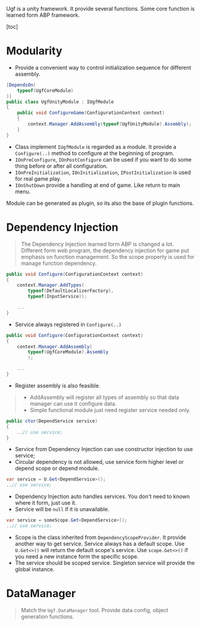 Ugf is a unity framework. It provide several functions.
Some core function is learned form ABP framework.

[toc]

# Modularity

* Provide a convenient way to control initialization sequence for different assembly.

```csharp
[DependsOn(
    typeof(UgfCoreModule)
)]
public class UgfUnityModule : IUgfModule
{
    public void ConfigureGame(ConfigurationContext context)
    {
        context.Manager.AddAssembly(typeof(UgfUnityModule).Assembly);
    }
}
```
* Class implement `IUgfModule` is regarded as a module. 
It provide a `Configure(..)` method to configure at the beginning of program.
* `IOnPreConfigure`, `IOnPostConfigure` can be used if you want to do some thing before or after all configuration.
* `IOnPreInitialization`, `IOnInitialization`, `IPostInitialization` is used for real game play.
* `IOnShutDown` provide a handling at end of game. Like return to main menu.

Module can be generated as plugin, so its also the base of plugin functions.

# Dependency Injection

>The Dependency Injection learned form ABP is changed a lot.
Different form web program, the dependency injection for game put emphasis on function management.
So the scope property is used for manage function dependency.

```csharp
public void Configure(ConfigurationContext context)
{
    context.Manager.AddTypes(
        typeof(DefaultLocalizerFactory),
        typeof(InputService));

    ...
}
```
* Service always registered in `Configure(..)`

```csharp
public void Configure(ConfigurationContext context)
{
    context.Manager.AddAssembly(
        typeof(UgfCoreModule).Assembly
        );

    ...
}
```
* Register assembly is also feasible.
>* AddAssembly will register all types of assembly so that data manager can use it configure data.
>* Simple functional module just need register service needed only.

```csharp
public ctor(DependService service)
{
    ..// use service;
}
```
* Service from Dependency Injection can use constructor injection to use service;
* Circular dependency is not allowed, use service form higher level or depend scope or depend module.

```csharp
var service = U.Get<DependService>();
..// use service;
```

* Dependency Injection auto handles services.
You don't need to known where it form, just use it.
* Service will be `null` if it is unavailable.

```csharp
var service = someScope.Get<DependService>();
..// use service;
```
* Scope is the class inherited from `DependencyScopeProvider`.
It provide another way to get service. Service always has a default scope.
Use `U.Get<>()` will return the default scope's service. Use `scope.Get<>()` if you need a new instance form the specific scope.
* The service should be scoped service. Singleton service will provide the global instance.

# DataManager

> Match the `Ugf.DataManager` tool. Provide data config, object generation functions.

